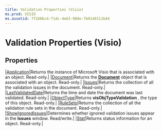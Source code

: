 ```yaml
---
title: Validation Properties (Visio)
ms.prod: VISIO
ms.assetid: 7f260bc4-f1dc-4e63-989e-7b9148111b44
---
```



# Validation Properties (Visio)

## Properties



|[Application](validation-application-property-visio.md)|Returns the instance of Microsoft Visio that is associated with an object. Read-only.|
|[Document](validation-document-property-visio.md)|Returns the  **[Document](document-object-visio.md)** object that is associated with an object. Read-only.|
|[Issues](validation-issues-property-visio.md)|Returns the collection of all the validation issues in the document. Read-only.|
|[LastValidatedDate](validation-lastvalidateddate-property-visio.md)|Returns the time and date the document was last validated. Read-only.|
|[ObjectType](validation-objecttype-property-visio.md)|Returns  **visObjTypeValidation** , the type of this object. Read-only.|
|[RuleSets](validation-rulesets-property-visio.md)|Returns the collection of all the validation rule sets in the document. Read-only.|
|[ShowIgnoredIssues](validation-showignoredissues-property-visio.md)|Determines whether ignored validation issues appear in the  **Issues** window. Read/write.|
|[Stat](validation-stat-property-visio.md)|Returns status information for an object. Read-only.|

